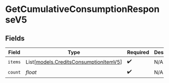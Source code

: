 # GetCumulativeConsumptionResponseV5


## Fields

| Field                                                                          | Type                                                                           | Required                                                                       | Description                                                                    |
| ------------------------------------------------------------------------------ | ------------------------------------------------------------------------------ | ------------------------------------------------------------------------------ | ------------------------------------------------------------------------------ |
| `items`                                                                        | List[[models.CreditsConsumptionItemV5](../models/creditsconsumptionitemv5.md)] | :heavy_check_mark:                                                             | N/A                                                                            |
| `count`                                                                        | *float*                                                                        | :heavy_check_mark:                                                             | N/A                                                                            |